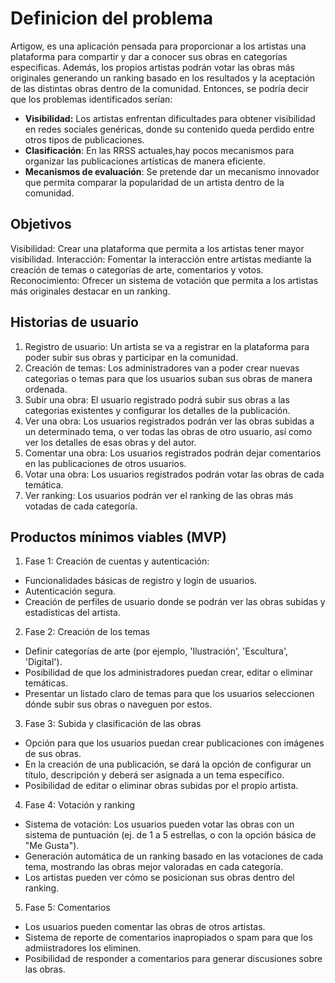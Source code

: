 # Definicion del problema
Artigow, es una aplicación pensada para proporcionar a los artistas una plataforma para compartir y dar a conocer sus obras en categorías especificas. 
Además, los propios artistas podrán votar las obras más originales generando un ranking basado en los resultados y la aceptación de las distintas obras dentro de la comunidad.
Entonces, se podría decir que los problemas identificados serían:
- **Visibilidad:** Los artistas enfrentan dificultades para obtener visibilidad en redes sociales genéricas, donde su contenido queda perdido entre otros tipos de publicaciones.
- **Clasificación**: En las RRSS actuales,hay pocos mecanismos para organizar las publicaciones artísticas de manera eficiente.
- **Mecanismos de evaluación**: Se pretende dar un mecanismo innovador que permita comparar la popularidad de un artista dentro de la comunidad.

## Objetivos
Visibilidad: Crear una plataforma que permita a los artistas tener mayor visibilidad.
Interacción: Fomentar la interacción entre artistas mediante la creación de temas o categorías de arte, comentarios y votos.
Reconocimiento: Ofrecer un sistema de votación que permita a los artistas más originales destacar en un ranking.

## Historias de usuario
1. Registro de usuario: Un artista se va a registrar en la plataforma para poder subir sus obras y participar en la comunidad.
2. Creación de temas: Los administradores van a poder crear nuevas categorias o temas para que los usuarios suban sus obras de manera ordenada.
3. Subir una obra: El usuario registrado podrá subir sus obras a las categorias existentes y configurar los detalles de la publicación.
4. Ver una obra: Los usuarios registrados podrán ver las obras subidas a un determinado tema, o ver todas las obras de otro usuario, así como ver los detalles de esas obras y del autor.
5. Comentar una obra: Los usuarios registrados podrán dejar comentarios en las publicaciones de otros usuarios.
6. Votar una obra: Los usuarios registrados podrán votar las obras de cada temática.
7. Ver ranking: Los usuarios podrán ver el ranking de las obras más votadas de cada categoría.
   
## Productos mínimos viables (MVP)
1. Fase 1: Creación de cuentas y autenticación:
- Funcionalidades básicas de registro y login de usuarios.
- Autenticación segura.
- Creación de perfiles de usuario donde se podrán ver las obras subidas y estadísticas del artista.

2. Fase 2: Creación de los temas
- Definir categorías de arte (por ejemplo, 'Ilustración', 'Escultura', 'Digital').
- Posibilidad de que los administradores puedan crear, editar o eliminar temáticas.
- Presentar un listado claro de temas para que los usuarios seleccionen dónde subir sus obras o naveguen por estos.

3. Fase 3: Subida y clasificación de las obras
- Opción para que los usuarios puedan crear publicaciones con imágenes de sus obras.
- En la creación de una publicación, se dará la opción de configurar un título, descripción y deberá ser asignada a un tema específico.
- Posibilidad de editar o eliminar obras subidas por el propio artista.

4. Fase 4: Votación y ranking
- Sistema de votación: Los usuarios pueden votar las obras con un sistema de puntuación (ej. de 1 a 5 estrellas, o con la opción básica de "Me Gusta").
- Generación automática de un ranking basado en las votaciones de cada tema, mostrando las obras mejor valoradas en cada categoría.
- Los artistas pueden ver cómo se posicionan sus obras dentro del ranking.

5. Fase 5: Comentarios
- Los usuarios pueden comentar las obras de otros artistas.
- Sistema de reporte de comentarios inapropiados o spam para que los admiistradores los eliminen.
- Posibilidad de responder a comentarios para generar discusiones sobre las obras.
